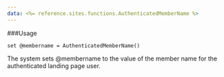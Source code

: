 ```yaml
---
data: <%= reference.sites.functions.AuthenticatedMemberName %>
---
```

###Usage
```
set @membername = AuthenticatedMemberName()
```
The system sets @membername to the value of the member name for the authenticated landing page user.